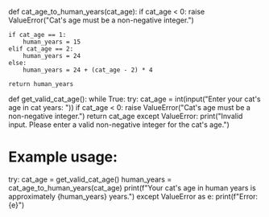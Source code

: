 def cat_age_to_human_years(cat_age):
    if cat_age < 0:
        raise ValueError("Cat's age must be a non-negative integer.")
    
    if cat_age == 1:
        human_years = 15
    elif cat_age == 2:
        human_years = 24
    else:
        human_years = 24 + (cat_age - 2) * 4
    
    return human_years

def get_valid_cat_age():
    while True:
        try:
            cat_age = int(input("Enter your cat's age in cat years: "))
            if cat_age < 0:
                raise ValueError("Cat's age must be a non-negative integer.")
            return cat_age
        except ValueError:
            print("Invalid input. Please enter a valid non-negative integer for the cat's age.")

# Example usage:
try:
    cat_age = get_valid_cat_age()
    human_years = cat_age_to_human_years(cat_age)
    print(f"Your cat's age in human years is approximately {human_years} years.")
except ValueError as e:
    print(f"Error: {e}")
